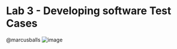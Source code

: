 # Lab 3 - Developing software Test Cases 
@marcusballs
![image](https://user-images.githubusercontent.com/116252925/204968747-8fd03c16-c796-44f8-b79a-287462b5e73a.png)
